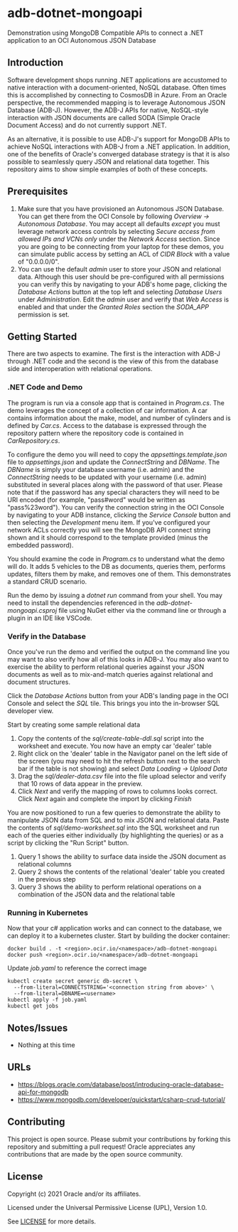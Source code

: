 # adb-dotnet-mongoapi
Demonstration using MongoDB Compatible APIs to connect a .NET application to an OCI Autonomous JSON Database

## Introduction
Software development shops running .NET applications are accustomed to native interaction with a document-oriented, NoSQL database.  Often times this is accomplished by connecting to CosmosDB in Azure.  From an Oracle perspective, the recommended mapping is to leverage Autonomous JSON Database (ADB-J).  However, the ADB-J APIs for native, NoSQL-style interaction with JSON documents are called SODA (Simple Oracle Document Access) and do not currently support .NET.

As an alternative, it is possible to use ADB-J's support for MongoDB APIs to achieve NoSQL interactions with ADB-J from a .NET application.  In addition, one of the benefits of Oracle's converged database strategy is that it is also possible to seamlessly query JSON and relational data together.  This repository aims to show simple examples of both of these concepts.

## Prerequisites
1. Make sure that you have provisioned an Autonomous JSON Database.  You can get there from the OCI Console by following *Overview ->
Autonomous Database*.  You may accept all defaults *except* you must leverage network access controls by selecting *Secure access from allowed IPs and VCNs only* under the *Network Access* section.  Since you are going to be connecting from your laptop for these demos, you can simulate public access by setting an ACL of *CIDR Block* with a value of "0.0.0.0/0".
1. You can use the default *admin* user to store your JSON and relational data.  Although this user should be pre-configured with all permissions you can verify this by navigating to your ADB's home page, clicking the *Database Actions* button at the top left and selecting *Database Users* under *Administration*.  Edit the *admin* user and verify that *Web Access* is enabled and that under the *Granted Roles* section the *SODA_APP* permission is set.

## Getting Started
There are two aspects to examine.  The first is the interaction with ADB-J through .NET code and the second is the view of this from the database side and interoperation with relational operations.

### .NET Code and Demo
The program is run via a console app that is contained in *Program.cs*.  The demo leverages the concept of a collection of car information.  A car contains information about the make, model, and number of cylinders and is defined by *Car.cs*.  Access to the database is expressed through the repository pattern where the repository code is contained in *CarRepository.cs*.

To configure the demo you will need to copy the *appsettings.template.json* file to *appsettings.json* and update the *ConnectString* and *DBName*.  The *DBName* is simply your database username (i.e. admin) and the *ConnectString* needs to be updated with your username (i.e. admin) substituted in several places along with the password of that user.  Please note that if the password has any special characters they will need to be URI encoded (for example, "pass#word" would be written as "pass%23word").  You can verify the connection string in the OCI Console by navigating to your ADB instance, clicking the *Service Console* button and then selecting the *Development* menu item.  If you've configured your network ACLs correctly you will see the MongoDB API connect string shown and it should correspond to the template provided (minus the embedded password).

You should examine the code in *Program.cs* to understand what the demo will do.  It adds 5 vehicles to the DB as documents, queries them, performs updates, filters them by make, and removes one of them.  This demonstrates a standard CRUD scenario.

Run the demo by issuing a *dotnet run* command from your shell.  You may need to install the dependencies referenced in the *adb-dotnet-mongoapi.csproj* file using NuGet either via the command line or through a plugin in an IDE like VSCode.

### Verify in the Database
Once you've run the demo and verified the output on the command line you may want to also verify how all of this looks in ADB-J.  You may also want to exercise the ability to perform relational queries against your JSON documents as well as to mix-and-match queries against relational and document structures.

Click the *Database Actions* button from your ADB's landing page in the OCI Console and select the *SQL* tile.  This brings you into the in-browser SQL developer view.

Start by creating some sample relational data
1. Copy the contents of the *sql/create-table-ddl.sql* script into the worksheet and execute.  You now have an empty car 'dealer' table
1. Right click on the 'dealer' table in the Navigator panel on the left side of the screen (you may need to hit the refresh button next to the search bar if the table is not showing) and select *Data Loading -> Upload Data*
1. Drag the *sql/dealer-data.csv* file into the file upload selector and verify that 10 rows of data appear in the preview.
1. Click *Next* and verify the mapping of rows to columns looks correct.  Click *Next* again and complete the import by clicking *Finish*

You are now positioned to run a few queries to demonstrate the ability to manipulate JSON data from SQL and to mix JSON and relational data.  Paste the contents of *sql/demo-worksheet.sql* into the SQL worksheet and run each of the queries either individually (by highlighting the queries) or as a script by clicking the "Run Script" button.
1. Query 1 shows the ability to surface data inside the JSON document as relational columns
1. Query 2 shows the contents of the relational 'dealer' table you created in the previous step
1. Query 3 shows the ability to perform relational operations on a combination of the JSON data and the relational table

### Running in Kubernetes

Now that your c# application works and can connect to the database, we can deploy it to a kubernetes cluster. Start by building the docker container:

```
docker build . -t <region>.ocir.io/<namespace>/adb-dotnet-mongoapi
docker push <region>.ocir.io/<namespace>/adb-dotnet-mongoapi
```

Update *job.yaml* to reference the correct image

```
kubectl create secret generic db-secret \
  --from-literal=CONNECTSTRING='<connection string from above>' \
  --from-literal=DBNAME=<username>
kubectl apply -f job.yaml
kubectl get jobs
```


## Notes/Issues
* Nothing at this time

## URLs
* https://blogs.oracle.com/database/post/introducing-oracle-database-api-for-mongodb
* https://www.mongodb.com/developer/quickstart/csharp-crud-tutorial/


## Contributing
This project is open source.  Please submit your contributions by forking this repository and submitting a pull request!  Oracle appreciates any contributions that are made by the open source community.

## License
Copyright (c) 2021 Oracle and/or its affiliates.

Licensed under the Universal Permissive License (UPL), Version 1.0.

See [LICENSE](LICENSE) for more details.
